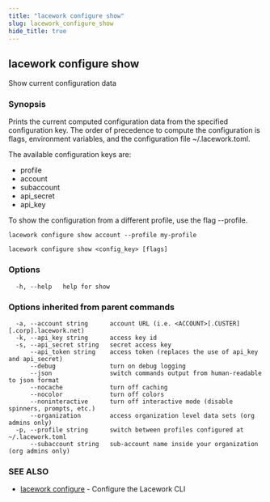 ```yaml
---
title: "lacework configure show"
slug: lacework_configure_show
hide_title: true
---
```


## lacework configure show

Show current configuration data

### Synopsis

Prints the current computed configuration data from the specified configuration
key. The order of precedence to compute the configuration is flags, environment
variables, and the configuration file ~/.lacework.toml. 

The available configuration keys are:

* profile
* account
* subaccount
* api_secret
* api_key

To show the configuration from a different profile, use the flag --profile.

    lacework configure show account --profile my-profile

```
lacework configure show <config_key> [flags]
```

### Options

```
  -h, --help   help for show
```

### Options inherited from parent commands

```
  -a, --account string      account URL (i.e. <ACCOUNT>[.CUSTER][.corp].lacework.net)
  -k, --api_key string      access key id
  -s, --api_secret string   secret access key
      --api_token string    access token (replaces the use of api_key and api_secret)
      --debug               turn on debug logging
      --json                switch commands output from human-readable to json format
      --nocache             turn off caching
      --nocolor             turn off colors
      --noninteractive      turn off interactive mode (disable spinners, prompts, etc.)
      --organization        access organization level data sets (org admins only)
  -p, --profile string      switch between profiles configured at ~/.lacework.toml
      --subaccount string   sub-account name inside your organization (org admins only)
```

### SEE ALSO

* [lacework configure](lacework_configure.md)	 - Configure the Lacework CLI

